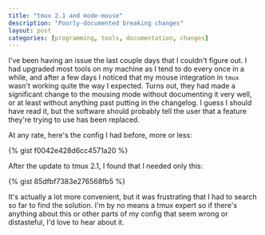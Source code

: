 ```yaml
---
title: "tmux 2.1 and mode-mouse"
description: "Poorly-documented breaking changes"
layout: post
categories: [programming, tools, documentation, changes]
---
```


I've been having an issue the last couple days that I couldn't figure out. I had upgraded most tools on my machine as I tend to do every once in a while, and after a few days I noticed that my mouse integration in `tmux` wasn't working quite the way I expected. Turns out, they had made a significant change to the mousing mode without documenting it very well, or at least without anything past putting in the changelog. I guess I should have read it, but the software should probably tell the user that a feature they're trying to use has been replaced.

At any rate, here's the config I had before, more or less:

{% gist f0042e428d6cc4571a20 %}

After the update to tmux 2.1, I found that I needed only this:

{% gist 85dfbf7383e276568fb5 %}

It's actually a lot more convenient, but it was frustrating that I had to search so far to find the solution. I'm by no means a tmux expert so if there's anything about this or other parts of my config that seem wrong or distasteful, I'd love to hear about it.
